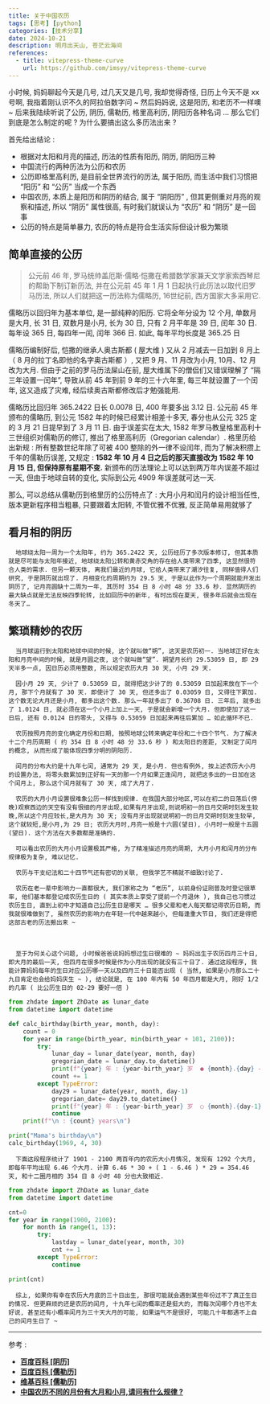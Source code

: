 ```yaml
---
title: 关于中国农历
tags: [思考] [python]
categories: [技术分享]
date: 2024-10-21
description: 明月出天山, 苍茫云海间
references:
  - title: vitepress-theme-curve
    url: https://github.com/imsyy/vitepress-theme-curve
---
```



小时候, 妈妈聊起今天是几号, 过几天又是几号, 我却觉得奇怪, 日历上今天不是 xx 号啊, 我指着刚认识不久的阿拉伯数字问 ~ 然后妈妈说, 这是阳历, 和老历不一样噢 ~ 后来我陆续听说了公历, 阴历, 儒勒历, 格里高利历, 阴阳历各种名词 … 那么它们到底是怎么制定的呢 ? 为什么要搞出这么多历法出来 ?

首先给出结论 :

- 根据对太阳和月亮的描述, 历法的性质有阳历, 阴历, 阴阳历三种
- 中国流行的两种历法为公历和农历
- 公历即格里高利历, 是目前全世界流行的历法, 属于阳历, 而生活中我们习惯把 “阳历” 和 “公历” 当成一个东西
- 中国农历, 本质上是阳历和阴历的结合, 属于 “阴阳历” , 但其更侧重对月亮的观察和描述, 所以 “阴历” 属性很高, 有时我们就误认为 “农历” 和 “阴历” 是一回事
- 公历的特点是简单暴力, 农历的特点是符合生活实际但设计极为繁琐

## 简单直接的公历

> 公元前 46 年, 罗马统帅盖厄斯·儒略·恺撒在希腊数学家兼天文学家索西琴尼的帮助下制订新历法, 并在公元前 45 年 1 月 1 日起执行此历法以取代旧罗马历法, 所以人们就把这一历法称为儒略历, 16世纪前, 西方国家大多采用它.

儒略历以回归年为基本单位, 是一部纯粹的阳历. 它将全年分设为 12 个月, 单数月是大月, 长 31 日, 双数月是小月, 长为 30 日, 只有 2 月平年是 39 日, 闰年 30 日. 每年设 365 日, 每四年一闰, 闰年 366 日. 如此, 每年平均长度是 365.25 日

儒略历编制好后, 恺撒的继承人奥古斯都 ( 屋大维 ) 又从 2 月减去一日加到 8 月上（ 8 月的拉丁名即他的名字奥古斯都 ）, 又把 9 月、11 月改为小月, 10月、12 月改为大月. 但由于之前的罗马历法屎山在前, 屋大维属下的僧侣们又错误理解了 “隔三年设置一闰年”, 导致从前 45 年到前 9 年的三十六年里, 每三年就设置了一个闰年, 这又造成了灾难, 经后续奥古斯都修改后才勉强能用.

儒略历比回归年 365.2422 日长 0.0078 日, 400 年要多出 3.12 日. 公元前 45 年颁布的儒略历, 到公元 1582 年的时候已经累计相差十多天, 春分也从公元 325 定的 3 月 21 日提早到了 3 月 11 日. 由于误差实在太大,  1582 年罗马教皇格里高利十三世组织对儒勒历的修订, 推出了格里高利历（Gregorian calendar）. 格里历给出新规 : 所有整数世纪年除了可被 400 整除的外一律不设闰年, 而为了解决积攒上千年的儒勒历误差, 又规定 :  **1582 年 10 月 4 日之后的那天直接改为 1582 年 10 月 15 日, 但保持原有星期不变.** 新颁布的历法理论上可以达到两万年内误差不超过一天, 但由于地球自转的变化, 实际到公元 4909 年误差就可达一天. 

那么, 可以总结从儒勒历到格里历的公历特点了 : 大月小月和闰月的设计相当任性, 版本更新程序相当粗暴, 只要跟着太阳转, 不管优雅不优雅, 反正简单易用就够了
> 

## 看月相的阴历

      地球绕太阳一周为一个太阳年, 约为 365.2422 天, 公历经历了多次版本修订, 但其本质就是尽可能与太阳年接近, 地球绕太阳公转和黄赤交角的存在给人类带来了四季, 这显然很符合人类的需求. 但另一颗天体, 离我们最近的月球, 它给人类带来了潮汐往复, 同样值得人们研究, 于是阴历就出现了. 月相变化的周期约为 29.5 天, 于是以此作为一个周期就能开发出阴历了, 记月亮圆缺十二周为一年, 其历时 354 日 8 小时 48 分 33.6 秒. 显然阴历的最大缺点就是无法反映四季轮转, 比如回历中的新年, 有时出现在夏天, 很多年后就会出现在冬天了…

## 繁琐精妙的农历

      当月球运行到太阳和地球中间的时候, 这个就叫做“朔”, 这天是农历初一. 当地球正好在太阳和月亮中间的时候, 就是月圆之夜, 这个就叫做“望”. 朔望月长约 29.53059 日, 即 29 天半多一点, 因日历必须用整数, 所以规定农历大月 30 天, 小月 29 天. 
    
      因小月 29 天, 少计了 0.53059 日, 就得把这少计了的 0.53059 日加起来放在下一个月, 那下个月就有了 30 天. 即使计了 30 天, 但还多出了 0.03059 日, 又得往下累加. 这个数无论大月还是小月, 都多出这个数. 那么一年就多出了 0.36708 日. 三年后, 就多出了 1.0124 日, 就必须在这一个小月上加上一天, 于是就会新增一个大月. 但即使加了这一日后, 还有 0.0124 日的零头, 又得与 0.53059 日加起来再往后累加 … 如此循环不已.
    
      农历按照月亮的变化确定月份和日期, 按照地球公转来确定年份和二十四个节气. 为了解决十二个月历周期 ( 约 354 日 8 小时 48 分 33.6 秒 ) 和太阳日的差距, 又制定了闰月的概念, 从而形成了能体现四季分明的阴阳历. 
    
      闰月的分布大约是十九年七闰, 通常为 29 天, 是小月. 但也有例外, 按上述农历大小月的设置办法, 将零头数累加到正好有一天的那一个月如果正逢闰月, 就把这多出的一日加在这个闰月上, 那么这个闰月就有了 30 天, 成了大月了.
    
      农历的大月小月设置很难象公历一样找到规律. 在我国大部分地区,可以在初二的日落后(傍晚)观察西边的天空有没有很细的月牙出现,如果有月牙出现,则说明初一的日月交朔时刻发生较晚,所以这个月应较长,是大月为 30 天; 没有月牙出现就说明初一的日月交朔时刻发生较早,这个就较短,是小月,为 29 日; 农历大月时,月亮一般是十六圆(望日), 小月时一般是十五圆(望日). 这个方法在大多数都是准确的. 
    
      可以看出农历的大月小月设置极其严格, 为了精准描述月亮的周期, 大月小月和闰月的分布规律极为复杂, 难以记忆.
    
      农历与干支纪法和二十四节气还有密切的关联, 但我学艺不精就不细致讨论了.
    
      农历在老一辈中影响力一直都很大, 我们家称之为 “老历”, 以前身份证刚普及时登记很草率, 他们基本都登记成农历生日的 ( 其实本质上享受了提前一个月退休 ), 我自己也习惯过农历生日, 直到上初中才知道自己公历生日是哪天 … 很多父辈和老人每天都记得农历日期, 而我就很难做到了, 虽然农历的影响力在年轻一代中越来越小, 但每逢重大节日, 我们还是得把这部古老的历法搬出来 ~ 


​      

      至于为何关心这个问题, 小时候爸爸说妈妈想过生日很难的 ~ 妈妈出生于农历四月三十日, 即大月的最后一天, 但四月在很多时候是作为小月出现的就没有三十日了. 通过这段程序, 我能计算妈妈每年的生日对应公历哪一天以及四月三十日能否出现 ( 当然, 如果是小月那么二十九日肯定也会给妈妈庆生 ~ ), 结论就是, 在 100 年内有 50 年四月都是大月, 刚好 1/2 的几率 ( 比公历生日的 02-29 要好一倍 ) 

```python
from zhdate import ZhDate as lunar_date
from datetime import datetime

def calc_birthday(birth_year, month, day):
    count = 0
    for year in range(birth_year, min(birth_year + 101, 2100)):
        try:
            lunar_day = lunar_date(year, month, day)
            gregorian_date = lunar_day.to_datetime()
            print(f"{year} 年 : {year-birth_year} 岁  ● {month}.{day} -->   {gregorian_date.date()}")
            count += 1
        except TypeError:
            day29 = lunar_date(year, month, day-1) 
            gregorian_date= day29.to_datetime()
            print(f"{year} 年 : {year-birth_year} 岁  ○ {month}.{day-1} -->   {gregorian_date.date()}")
            continue
    print(f"\n : {count} years\n")

print("Mama's birthday\n")
calc_birthday(1969, 4, 30)
```

      下面这段程序统计了 1901 - 2100 两百年内的农历大小月情况, 发现有 1292 个大月, 即每年平均出现 6.46 个大月. 计算 6.46 * 30 + ( 1 - 6.46 ) * 29 = 354.46 天, 和十二圈月相的 354 日 8 小时 48 分也大致相近.

```python
from zhdate import ZhDate as lunar_date
from datetime import datetime

cnt=0
for year in range(1900, 2100):
    for month in range(1, 13):
        try:
            lastday = lunar_date(year, month, 30)
            cnt += 1
        except TypeError:
            continue

print(cnt)
```

      综上, 如果你有幸在农历大月底的三十日出生, 那很可能就会遇到某些年份过不了真正生日的情况. 但更麻烦的还是农历的闰月, 十九年七闰的概率还是挺大的, 而每次闰哪个月也不太好说, 甚至还有小概率闰月为三十天大月的可能, 如果运气不是很好, 可能几十年都遇不上自己的闰月生日了 ~ 

---

参考 :

- [**百度百科 [阴历]**](https://baike.baidu.com/item/%E9%98%B4%E5%8E%86/450297?fr=ge_ala)
- [**百度百科 [儒勒历]**](https://baike.baidu.com/item/%E5%84%92%E7%95%A5%E5%8E%86/3052736?fromModule=search-result_lemma)
- [**维基百科 [儒勒历]**](https://zh.wikipedia.org/wiki/%E5%84%92%E7%95%A5%E6%9B%86)
- [**中国农历不同的月份有大月和小月,请问有什么规律 ?**](https://wenda.so.com/q/1656159618215984)